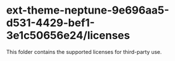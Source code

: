 # ext-theme-neptune-9e696aa5-d531-4429-bef1-3e1c50656e24/licenses

This folder contains the supported licenses for third-party use.
